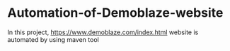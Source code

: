# Automation-of-Demoblaze-website
In this project, https://www.demoblaze.com/index.html website is automated by using maven tool
